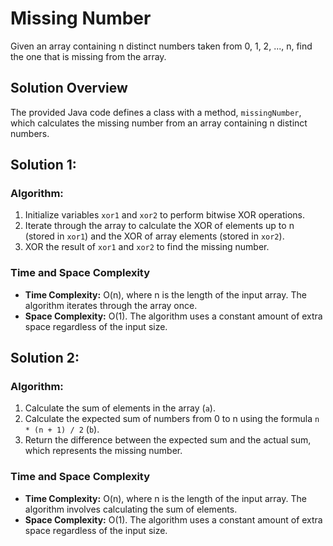 # Missing Number

Given an array containing n distinct numbers taken from 0, 1, 2, ..., n, find the one that is missing from the array.

## Solution Overview

The provided Java code defines a class with a method, `missingNumber`, which calculates the missing number from an array containing n distinct numbers.

## Solution 1:
### Algorithm:

1. Initialize variables `xor1` and `xor2` to perform bitwise XOR operations.
2. Iterate through the array to calculate the XOR of elements up to n (stored in `xor1`) and the XOR of array elements (stored in `xor2`).
3. XOR the result of `xor1` and `xor2` to find the missing number.

### Time and Space Complexity

- **Time Complexity:** O(n), where n is the length of the input array. The algorithm iterates through the array once.
- **Space Complexity:** O(1). The algorithm uses a constant amount of extra space regardless of the input size.

## Solution 2:
### Algorithm:

1. Calculate the sum of elements in the array (`a`).
2. Calculate the expected sum of numbers from 0 to n using the formula `n * (n + 1) / 2` (`b`).
3. Return the difference between the expected sum and the actual sum, which represents the missing number.

### Time and Space Complexity

- **Time Complexity:** O(n), where n is the length of the input array. The algorithm involves calculating the sum of elements.
- **Space Complexity:** O(1). The algorithm uses a constant amount of extra space regardless of the input size.

